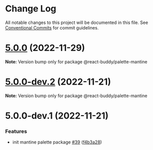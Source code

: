 # Change Log

All notable changes to this project will be documented in this file.
See [Conventional Commits](https://conventionalcommits.org) for commit guidelines.

# [5.0.0](https://github.com/react-buddy/ide-toolbox/tree/master/packages/palette-mantine/compare/@react-buddy/palette-mantine@5.0.0-dev.3...@react-buddy/palette-mantine@5.0.0) (2022-11-29)

**Note:** Version bump only for package @react-buddy/palette-mantine





# [5.0.0-dev.2](https://github.com/react-buddy/ide-toolbox/tree/master/packages/palette-mantine/compare/@react-buddy/palette-mantine@5.0.0-dev.1...@react-buddy/palette-mantine@5.0.0-dev.2) (2022-11-21)

**Note:** Version bump only for package @react-buddy/palette-mantine





# 5.0.0-dev.1 (2022-11-21)


### Features

* init mantine palette package [#39](https://github.com/react-buddy/ide-toolbox/tree/master/packages/palette-mantine/issues/39) ([f4b3a28](https://github.com/react-buddy/ide-toolbox/tree/master/packages/palette-mantine/commit/f4b3a284d110dd8a0e707ae8417c04d817abaf4a))
